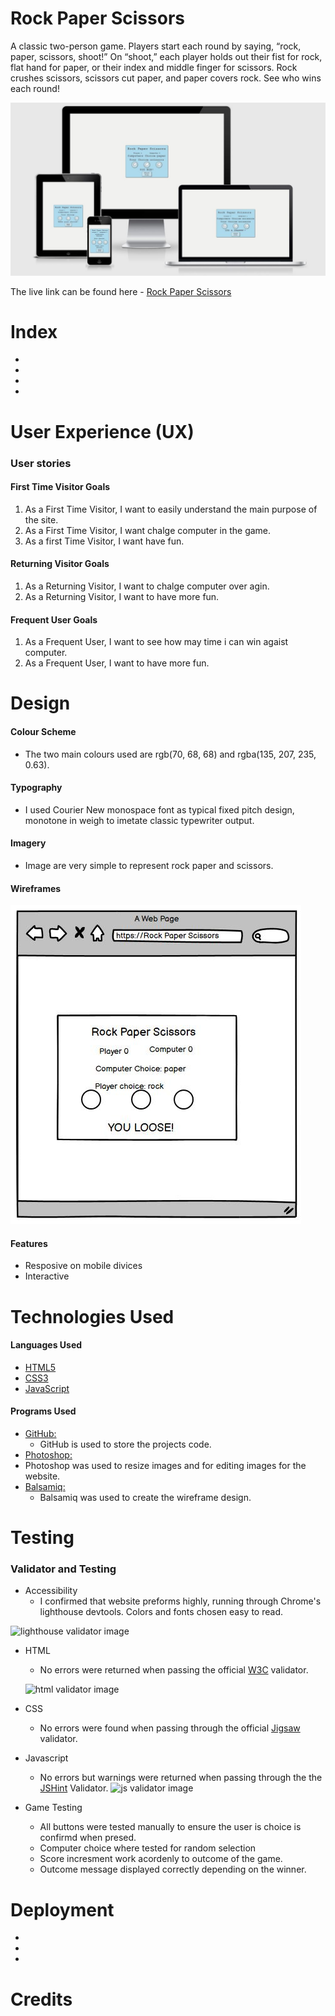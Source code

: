 # Rock Paper Scissors

A classic two-person game. 
Players start each round by saying, “rock, paper, scissors, shoot!”
On “shoot,” each player holds out their fist for rock, flat hand for paper, or their index and middle finger for scissors.
Rock crushes scissors, scissors cut paper, and paper covers rock. See who wins each round!

![multi screen](README/responsive.JPG)

The live link can be found here - [Rock Paper Scissors](https://aleksandrdenis.github.io/RockPaperScissors/)

# Index
*
*
*
*
# User Experience (UX)
### User stories
#### First Time Visitor Goals
  1. As a First Time Visitor, I want to easily understand the main purpose of the site.
  2. As a First Time Visitor, I want chalge computer in the game.
  3. As a first Time Visitor, I want have fun.
  
#### Returning Visitor Goals
  1. As a Returning Visitor, I want to chalge computer over agin.
  2.  As a Returning Visitor, I want to have more fun.
  
####  Frequent User Goals
  1. As a Frequent User, I want to see how may time i can win agaist computer.
  2. As a Frequent User, I want to have more fun.
  
# Design
#### Colour Scheme
* The two main colours used are rgb(70, 68, 68) and rgba(135, 207, 235, 0.63).

#### Typography
* I used Courier New monospace font as typical fixed pitch design, monotone in weigh to imetate classic typewriter output.

#### Imagery
* Image are very simple to represent rock paper and scissors.
#### Wireframes
 ![wireframe](README/wireframe.JPG)
#### Features
* Resposive on mobile divices
* Interactive
# Technologies Used
#### Languages Used
* [HTML5](https://en.wikipedia.org/wiki/HTML5)
* [CSS3](https://en.wikipedia.org/wiki/Cascading_Style_Sheets)
* [JavaScript](https://en.wikipedia.org/wiki/JavaScript)
#### Programs Used
* [GitHub:](https://github.com/)
  * GitHub is used to store the projects code.
*  [Photoshop:](https://www.adobe.com/ie/products/photoshop.html)
  * Photoshop was used to resize images and for editing images for the website.
* [Balsamiq:](https://balsamiq.com/)
  * Balsamiq was used to create the wireframe design.
# Testing
### Validator and Testing
* Accessibility
   * I confirmed that website preforms highly, running through Chrome's lighthouse devtools. Colors and fonts chosen easy to read.
 
![lighthouse validator image]()

* HTML
   * No errors were returned when passing the official [W3C](https://validator.w3.org/) validator.
   
   ![html validator image]()
* CSS
   * No errors were found when passing through the official [Jigsaw](https://jigsaw.w3.org/css-validator/) validator.

* Javascript
  * No errors but warnings were returned when passing through the the [JSHint](https://jshint.com/) Validator.
  ![js validator image]()

* Game Testing
  * All buttons were tested manually to ensure the user is choice is confirmd when presed.
  * Computer choice where tested for random selection
  * Score incresment work acordenly to outcome of the game.
  * Outcome message displayed correctly depending on the winner.
# Deployment
*
*
*
# Credits
